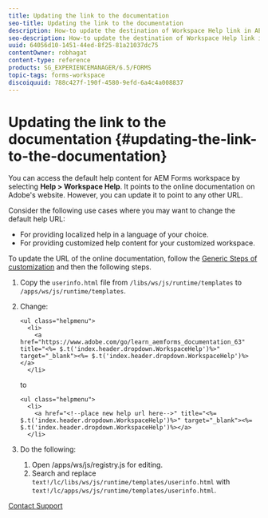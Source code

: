 ```yaml
---
title: Updating the link to the documentation
seo-title: Updating the link to the documentation
description: How-to update the destination of Workspace Help link in AEM Forms workspace to point to your custom documentation link.
seo-description: How-to update the destination of Workspace Help link in AEM Forms workspace to point to your custom documentation link.
uuid: 64056d10-1451-44ed-8f25-81a21037dc75
contentOwner: robhagat
content-type: reference
products: SG_EXPERIENCEMANAGER/6.5/FORMS
topic-tags: forms-workspace
discoiquuid: 788c427f-190f-4580-9efd-6a4c4a008837
---
```


# Updating the link to the documentation {#updating-the-link-to-the-documentation}

You can access the default help content for AEM Forms workspace by selecting **Help &gt; Workspace Help**. It points to the online documentation on Adobe's website. However, you can update it to point to any other URL.

Consider the following use cases where you may want to change the default help URL:

* For providing localized help in a language of your choice.
* For providing customized help content for your customized workspace.

To update the URL of the online documentation, follow the [Generic Steps of customization](/help/forms/using/generic-steps-html-workspace-customization.md) and then the following steps.

1. Copy the `userinfo.html` file from `/libs/ws/js/runtime/templates` to `/apps/ws/js/runtime/templates`.
1. Change:

   ```
   <ul class="helpmenu">
     <li>
       <a href="https://www.adobe.com/go/learn_aemforms_documentation_63" title="<%= $.t('index.header.dropdown.WorkspaceHelp')%>" target="_blank"><%= $.t('index.header.dropdown.WorkspaceHelp')%></a>
     </li>
   ```

   to

   ```
   <ul class="helpmenu">
     <li>
       <a href="<!--place new help url here-->" title="<%= $.t('index.header.dropdown.WorkspaceHelp')%>" target="_blank"><%= $.t('index.header.dropdown.WorkspaceHelp')%></a>
     </li>
   ```

1. Do the following:

    1. Open /apps/ws/js/registry.js for editing.
    1. Search and replace `text!/lc/libs/ws/js/runtime/templates/userinfo.html` with `text!/lc/apps/ws/js/runtime/templates/userinfo.html`.

[Contact Support](https://www.adobe.com/account/sign-in.supportportal.html)
